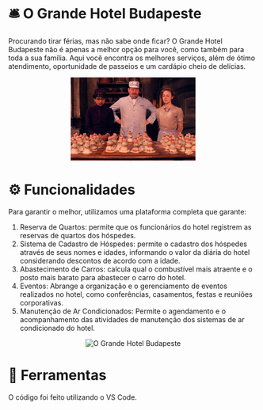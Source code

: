 # 🛎 O Grande Hotel Budapeste
Procurando tirar férias, mas não sabe onde ficar? O Grande Hotel Budapeste não é apenas a melhor opção para você, como também para toda a sua família. Aqui você encontra os melhores serviços, além de ótimo atendimento, oportunidade de passeios e um cardápio cheio de delícias.

<div align="center">
<img src="https://github.com/gabrielaasouza/O-Grande-Hotel-Budapeste/blob/main/Hotel/img/segredo_nao_abra/culinaria.jpg" alt="O Grande Hotel Budapeste" width="50%">
</div>

# ⚙ Funcionalidades 
Para garantir o melhor, utilizamos uma plataforma completa que garante:
1) Reserva de Quartos: permite que os funcionários do hotel registrem as reservas de quartos dos hóspedes.
2) Sistema de Cadastro de Hóspedes: permite o cadastro dos hóspedes através de seus nomes e idades, informando o valor da diária do hotel considerando descontos de acordo com a idade.
3) Abastecimento de Carros: calcula qual o combustível mais atraente e o posto mais barato para abastecer o carro do hotel.
4) Eventos: Abrange a organização e o gerenciamento de eventos realizados no hotel, como conferências, casamentos, festas e reuniões corporativas. 
5) Manutenção de Ar Condicionados: Permite o agendamento e o acompanhamento das atividades de manutenção dos sistemas de ar condicionado do hotel.

<div align="center">
<img src="https://github.com/gabrielaasouza/O-Grande-Hotel-Budapeste/blob/main/Hotel/img/segredo_nao_abra/grandbudapest.gif" alt="O Grande Hotel Budapeste" width="50%">
</div>

# 🔨 Ferramentas
O código foi feito utilizando o VS Code.

